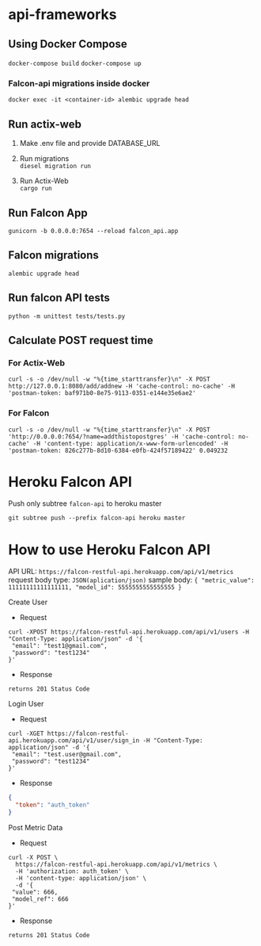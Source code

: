 # api-frameworks

## Using Docker Compose

`docker-compose build`
`docker-compose up`

### Falcon-api migrations inside docker

`docker exec -it <container-id> alembic upgrade head`

## Run actix-web

1. Make .env file and provide DATABASE_URL

2. Run migrations </br>
   `diesel migration run`

3. Run Actix-Web </br>
   `cargo run`

## Run Falcon App

`gunicorn -b 0.0.0.0:7654 --reload falcon_api.app`

## Falcon migrations

`alembic upgrade head`

## Run falcon API tests

`python -m unittest tests/tests.py`

## Calculate POST request time

### For Actix-Web

`curl -s -o /dev/null -w "%{time_starttransfer}\n" -X POST http://127.0.0.1:8080/add/addnew -H 'cache-control: no-cache' -H 'postman-token: baf971b0-8e75-9113-0351-e144e35e6ae2'`

### For Falcon

`curl -s -o /dev/null -w "%{time_starttransfer}\n" -X POST 'http://0.0.0.0:7654/?name=addthistopostgres' -H 'cache-control: no-cache' -H 'content-type: application/x-www-form-urlencoded' -H 'postman-token: 826c277b-8d10-6384-e0fb-424f57189422' 0.049232`

# Heroku Falcon API

Push only subtree `falcon-api` to heroku master <br>

`git subtree push --prefix falcon-api heroku master`

# How to use Heroku Falcon API

API URL: `https://falcon-restful-api.herokuapp.com/api/v1/metrics`
request body type: `JSON(aplication/json)`
sample body: `{ "metric_value": 11111111111111111, "model_id": 5555555555555555 }`

Create User

- Request

```shell
curl -XPOST https://falcon-restful-api.herokuapp.com/api/v1/users -H "Content-Type: application/json" -d '{
 "email": "test1@gmail.com",
 "password": "test1234"
}'
```

- Response

```
returns 201 Status Code
```

Login User

- Request

```shell
curl -XGET https://falcon-restful-api.herokuapp.com/api/v1/user/sign_in -H "Content-Type: application/json" -d '{
 "email": "test.user@gmail.com",
 "password": "test1234"
}'
```

- Response

```json
{
  "token": "auth_token"
}
```

Post Metric Data

- Request

```shell
curl -X POST \
  https://falcon-restful-api.herokuapp.com/api/v1/metrics \
  -H 'authorization: auth_token' \
  -H 'content-type: application/json' \
  -d '{
 "value": 666,
 "model_ref": 666
}'
```

- Response

```
returns 201 Status Code
```
